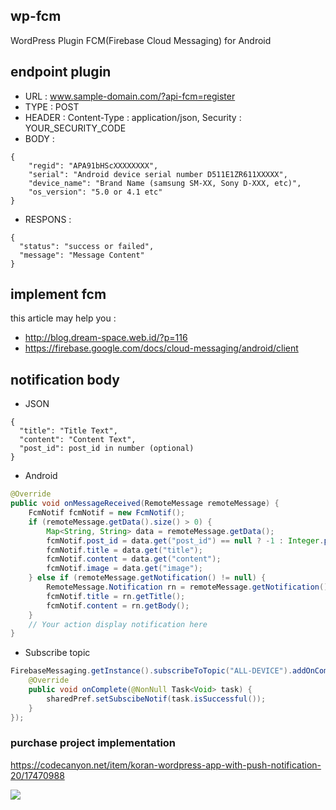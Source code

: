 ## wp-fcm
WordPress Plugin FCM(Firebase Cloud Messaging) for Android

## endpoint plugin
* URL    : www.sample-domain.com/?api-fcm=register
* TYPE   : POST
* HEADER : Content-Type : application/json, Security : YOUR_SECURITY_CODE
* BODY   : 
```
{
    "regid": "APA91bHScXXXXXXXX",
    "serial": "Android device serial number D511E1ZR611XXXXX",
    "device_name": "Brand Name (samsung SM-XX, Sony D-XXX, etc)",
    "os_version": "5.0 or 4.1 etc"
}
```

* RESPONS : 
```
{
  "status": "success or failed",
  "message": "Message Content"
}
```


## implement fcm
this article may help you :
* http://blog.dream-space.web.id/?p=116
* https://firebase.google.com/docs/cloud-messaging/android/client


## notification body
* JSON
```
{
  "title": "Title Text",
  "content": "Content Text",
  "post_id": post_id in number (optional)
}
```

* Android
```Java
@Override
public void onMessageReceived(RemoteMessage remoteMessage) {
    FcmNotif fcmNotif = new FcmNotif();
    if (remoteMessage.getData().size() > 0) {
        Map<String, String> data = remoteMessage.getData();
        fcmNotif.post_id = data.get("post_id") == null ? -1 : Integer.parseInt(data.get("post_id"));
        fcmNotif.title = data.get("title");
        fcmNotif.content = data.get("content");
        fcmNotif.image = data.get("image");
    } else if (remoteMessage.getNotification() != null) {
        RemoteMessage.Notification rn = remoteMessage.getNotification();
        fcmNotif.title = rn.getTitle();
        fcmNotif.content = rn.getBody();
    }
    // Your action display notification here
}
```

* Subscribe topic
```Java
FirebaseMessaging.getInstance().subscribeToTopic("ALL-DEVICE").addOnCompleteListener(new OnCompleteListener<Void>() {
    @Override
    public void onComplete(@NonNull Task<Void> task) {
        sharedPref.setSubscibeNotif(task.isSuccessful());
    }
});
```

### purchase project implementation 
https://codecanyon.net/item/koran-wordpress-app-with-push-notification-20/17470988



[<img target="_blank" src="https://www.paypal.com/en_US/i/btn/btn_donate_LG.gif">](https://www.paypal.com/cgi-bin/webscr?cmd=_s-xclick&hosted_button_id=SMF4CTJ44XZ9Y)

